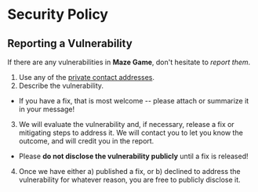 # Security Policy

## Reporting a Vulnerability

If there are any vulnerabilities in **Maze Game**, don't hesitate to _report them_.

1. Use any of the [private contact addresses](https://github.com/NDDimitrov19/PleaseCompile#support).
2. Describe the vulnerability.

- If you have a fix, that is most welcome -- please attach or summarize it in your message!

3. We will evaluate the vulnerability and, if necessary, release a fix or mitigating steps to address it. We will contact you to let you know the outcome, and will credit you in the report.

- Please **do not disclose the vulnerability publicly** until a fix is released!

4. Once we have either a) published a fix, or b) declined to address the vulnerability for whatever reason, you are free to publicly disclose it.
